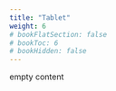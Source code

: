 ```yaml
---
title: "Tablet"
weight: 6
# bookFlatSection: false
# bookToc: 6
# bookHidden: false
---
```


empty content
